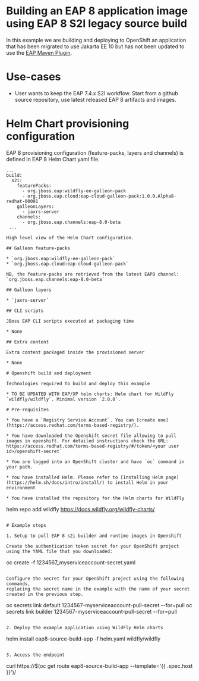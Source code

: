 # Building an EAP 8 application image using EAP 8 S2I legacy source build

In this example we are building and deploying to OpenShift an application that has been migrated to use Jakarta EE 10 
but has not been updated to use the [EAP Maven Plugin](https://github.com/jbossas/eap-maven-plugin).

# Use-cases

* User wants to keep the EAP 7.4.x S2I workflow. Start from a github source repository, use latest released EAP 8 artifacts and images.

# Helm Chart provisioning configuration

EAP 8 provisioning configuration (feature-packs, layers and channels) is defined in EAP 8 Helm Chart yaml file.

```
...
build:
  s2i:
    featurePacks:
      - org.jboss.eap:wildfly-ee-galleon-pack
      - org.jboss.eap.cloud:eap-cloud-galleon-pack:1.0.0.Alpha8-redhat-00001
    galleonLayers:
      - jaxrs-server
    channels:
      - org.jboss.eap.channels:eap-8.0-beta
 ...

High level view of the Helm Chart configuration.

## Galleon feature-packs

* `org.jboss.eap:wildfly-ee-galleon-pack`
* `org.jboss.eap.cloud:eap-cloud-galleon-pack`

NB, the feature-packs are retrieved from the latest EAP8 channel: `org.jboss.eap.channels:eap-8.0-beta`

## Galleon layers

* `jaxrs-server`

## CLI scripts

JBoss EAP CLI scripts executed at packaging time

* None

## Extra content

Extra content packaged inside the provisioned server

* None

# Openshift build and deployment

Technologies required to build and deploy this example

* TO BE UPDATED WITH EAP/XP helm charts: Helm chart for WildFly `wildfly/wildfly`. Minimal version `2.0.0`.

# Pre-requisites

* You have a `Registry Service Account`. You can [create one](https://access.redhat.com/terms-based-registry/).

* You have downloaded the Openshift secret file allowing to pull images in openshift. For detailed instructions check the URL: https://access.redhat.com/terms-based-registry/#/token/<your user id>/openshift-secret`

* You are logged into an OpenShift cluster and have `oc` command in your path.

* You have installed Helm. Please refer to [Installing Helm page](https://helm.sh/docs/intro/install/) to install Helm in your environment

* You have installed the repository for the Helm charts for WildFly

 ```
helm repo add wildfly https://docs.wildfly.org/wildfly-charts/
```

# Example steps

1. Setup to pull EAP 8 s2i builder and runtime images in Openshift

Create the authentication token secret for your OpenShift project using the YAML file that you downloaded:

```
oc create -f 1234567_myserviceaccount-secret.yaml
```

Configure the secret for your OpenShift project using the following commands, 
replacing the secret name in the example with the name of your secret created in the previous step.

```
oc secrets link default 1234567-myserviceaccount-pull-secret --for=pull
oc secrets link builder 1234567-myserviceaccount-pull-secret --for=pull
```

2. Deploy the example application using WildFly Helm charts

```
helm install eap8-source-build-app -f helm.yaml wildfly/wildfly
```

3. Access the endpoint

```
curl https://$(oc get route eap8-source-build-app --template='{{ .spec.host }}')/
```
